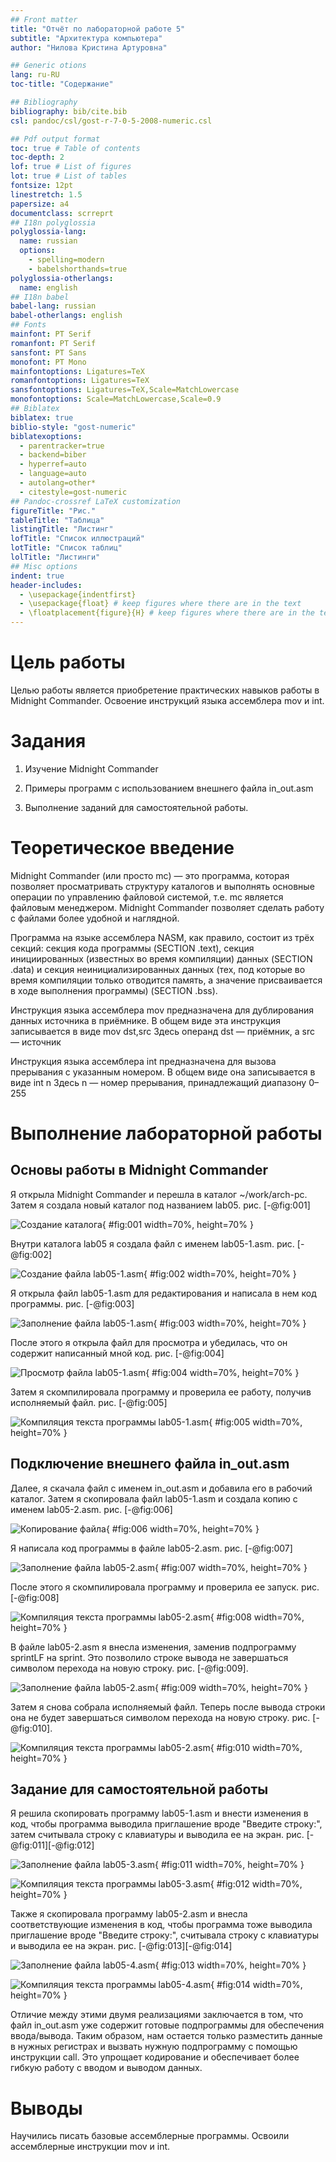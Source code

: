 ```yaml
---
## Front matter
title: "Отчёт по лабораторной работе 5"
subtitle: "Архитектура компьютера"
author: "Нилова Кристина Артуровна"

## Generic otions
lang: ru-RU
toc-title: "Содержание"

## Bibliography
bibliography: bib/cite.bib
csl: pandoc/csl/gost-r-7-0-5-2008-numeric.csl

## Pdf output format
toc: true # Table of contents
toc-depth: 2
lof: true # List of figures
lot: true # List of tables
fontsize: 12pt
linestretch: 1.5
papersize: a4
documentclass: scrreprt
## I18n polyglossia
polyglossia-lang:
  name: russian
  options:
	- spelling=modern
	- babelshorthands=true
polyglossia-otherlangs:
  name: english
## I18n babel
babel-lang: russian
babel-otherlangs: english
## Fonts
mainfont: PT Serif
romanfont: PT Serif
sansfont: PT Sans
monofont: PT Mono
mainfontoptions: Ligatures=TeX
romanfontoptions: Ligatures=TeX
sansfontoptions: Ligatures=TeX,Scale=MatchLowercase
monofontoptions: Scale=MatchLowercase,Scale=0.9
## Biblatex
biblatex: true
biblio-style: "gost-numeric"
biblatexoptions:
  - parentracker=true
  - backend=biber
  - hyperref=auto
  - language=auto
  - autolang=other*
  - citestyle=gost-numeric
## Pandoc-crossref LaTeX customization
figureTitle: "Рис."
tableTitle: "Таблица"
listingTitle: "Листинг"
lofTitle: "Список иллюстраций"
lotTitle: "Список таблиц"
lolTitle: "Листинги"
## Misc options
indent: true
header-includes:
  - \usepackage{indentfirst}
  - \usepackage{float} # keep figures where there are in the text
  - \floatplacement{figure}{H} # keep figures where there are in the text
---
```


# Цель работы

Целью работы является приобретение практических навыков работы в Midnight Commander. 
Освоение инструкций языка ассемблера mov и int.

# Задания

1. Изучение Midnight Commander

2. Примеры программ с использованием внешнего файла in_out.asm

3. Выполнение заданий для самостоятельной работы.

# Теоретическое введение

Midnight Commander (или просто mc) — это программа, которая позволяет просматривать
структуру каталогов и выполнять основные операции по управлению файловой системой,
т.е. mc является файловым менеджером. Midnight Commander позволяет сделать работу с
файлами более удобной и наглядной.

Программа на языке ассемблера NASM, как правило, состоит из трёх секций: секция кода
программы (SECTION .text), секция инициированных (известных во время компиляции)
данных (SECTION .data) и секция неинициализированных данных (тех, под которые во
время компиляции только отводится память, а значение присваивается в ходе выполнения
программы) (SECTION .bss).

Инструкция языка ассемблера mov предназначена для дублирования данных источника в
приёмнике. В общем виде эта инструкция записывается в виде mov dst,src
Здесь операнд dst — приёмник, а src — источник

Инструкция языка ассемблера int предназначена для вызова прерывания с указанным
номером. В общем виде она записывается в виде int n
Здесь n — номер прерывания, принадлежащий диапазону 0–255

# Выполнение лабораторной работы

## Основы работы в Midnight Commander

Я открыла Midnight Commander и перешла в каталог ~/work/arch-pc. Затем я создала новый каталог под названием lab05. рис. [-@fig:001]

![Создание каталога](image/01.png){ #fig:001 width=70%, height=70% }

Внутри каталога lab05 я создала файл с именем lab05-1.asm. рис. [-@fig:002]

![Создание файла lab05-1.asm](image/02.png){ #fig:002 width=70%, height=70% }

Я открыла файл lab05-1.asm для редактирования и написала в нем код программы. рис. [-@fig:003]

![Заполнение файла lab05-1.asm](image/03.png){ #fig:003 width=70%, height=70% }

После этого я открыла файл для просмотра и убедилась, что он содержит написанный мной код. рис. [-@fig:004]

![Просмотр файла lab05-1.asm](image/04.png){ #fig:004 width=70%, height=70% }

Затем я скомпилировала программу и проверила ее работу, получив исполняемый файл. рис. [-@fig:005]

![Компиляция текста программы lab05-1.asm](image/05.png){ #fig:005 width=70%, height=70% }

## Подключение внешнего файла in_out.asm

Далее, я скачала файл с именем in_out.asm и добавила его в рабочий каталог. Затем я скопировала файл lab05-1.asm и создала копию с именем lab05-2.asm. рис. [-@fig:006]

![Копирование файла](image/06.png){ #fig:006 width=70%, height=70% }

Я написала код программы в файле lab05-2.asm. рис. [-@fig:007] 

![Заполнение файла lab05-2.asm](image/07.png){ #fig:007 width=70%, height=70% }

После этого я скомпилировала программу и проверила ее запуск. рис. [-@fig:008]

![Компиляция текста программы lab05-2.asm](image/08.png){ #fig:008 width=70%, height=70% }

В файле lab05-2.asm я внесла изменения, заменив подпрограмму sprintLF на sprint. Это позволило строке вывода не завершаться символом перехода на новую строку. рис. [-@fig:009].

![Заполнение файла lab05-2.asm](image/09.png){ #fig:009 width=70%, height=70% }

Затем я снова собрала исполняемый файл. Теперь после вывода строки она не будет завершаться символом перехода на новую строку. рис. [-@fig:010].

![Компиляция текста программы lab05-2.asm](image/10.png){ #fig:010 width=70%, height=70% }

##  Задание для самостоятельной работы

Я решила скопировать программу lab05-1.asm и внести изменения в код, чтобы программа выводила приглашение вроде "Введите строку:", затем считывала строку с клавиатуры и выводила ее на экран. рис. [-@fig:011][-@fig:012]

![Заполнение файла lab05-3.asm](image/11.png){ #fig:011 width=70%, height=70% }

![Компиляция текста программы lab05-3.asm](image/12.png){ #fig:012 width=70%, height=70% }

Также я скопировала программу lab05-2.asm и внесла соответствующие изменения в код, чтобы программа тоже выводила приглашение вроде "Введите строку:", считывала строку с клавиатуры и выводила ее на экран. рис. [-@fig:013][-@fig:014]

![Заполнение файла lab05-4.asm](image/13.png){ #fig:013 width=70%, height=70% }

![Компиляция текста программы lab05-4.asm](image/14.png){ #fig:014 width=70%, height=70% }

Отличие между этими двумя реализациями заключается в том, что файл in_out.asm уже содержит готовые подпрограммы для обеспечения ввода/вывода. Таким образом, нам остается только разместить данные в нужных регистрах и вызвать нужную подпрограмму с помощью инструкции call. Это упрощает кодирование и обеспечивает более гибкую работу с вводом и выводом данных.

# Выводы

Научились писать базовые ассемблерные программы. Освоили ассемблерные инструкции mov и int.
